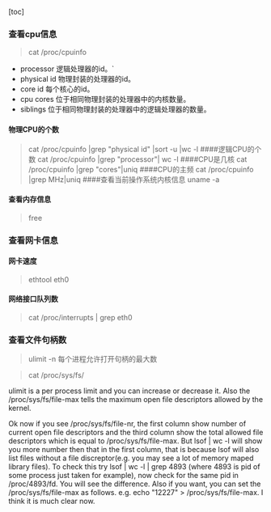 
[toc]
### 查看cpu信息
>cat /proc/cpuinfo
 - processor       逻辑处理器的id。`
 - physical id    物理封装的处理器的id。
 - core id        每个核心的id。
 - cpu cores      位于相同物理封装的处理器中的内核数量。
 - siblings       位于相同物理封装的处理器中的逻辑处理器的数量。

#### 物理CPU的个数
> cat /proc/cpuinfo |grep "physical id" |sort -u |wc -l
####逻辑CPU的个数
> cat /proc/cpuinfo |grep "processor"| wc -l
####CPU是几核
> cat /proc/cpuinfo |grep "cores"|uniq
####CPU的主频
> cat /proc/cpuinfo |grep MHz|uniq 
####查看当前操作系统内核信息
> uname -a

#### 查看内存信息
>free

### 查看网卡信息
#### 网卡速度
>ethtool eth0  
#### 网络接口队列数
>cat /proc/interrupts | grep eth0


### 查看文件句柄数
>ulimit -n 每个进程允许打开句柄的最大数

> cat /proc/sys/fs/

ulimit is a per process limit and you can increase or decrease it. Also the /proc/sys/fs/file-max tells the maximum open file descriptors allowed by the kernel. 

Ok now if you see /proc/sys/fs/file-nr, the first column show number of current open file descriptors and the third column show the total allowed file descriptors which is equal to /proc/sys/fs/file-max. But lsof | wc -l will show you more number then that in the first column, that is because lsof will also list files without a file discreptor(e.g. you may see a lot of memory maped library files). To check this try lsof | wc -l | grep 4893 (where 4893 is pid of some process just taken for example), now check for the same pid in /proc/4893/fd. You will see the difference. Also if you want, you can set the /proc/sys/fs/file-max as follows. 
e.g. echo "12227" > /proc/sys/fs/file-max.
I think it is much clear now.
<!--stackedit_data:
eyJoaXN0b3J5IjpbMTgzMTg4NTg0OV19
-->